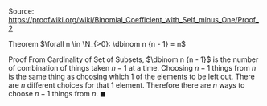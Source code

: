 # 

Source: https://proofwiki.org/wiki/Binomial_Coefficient_with_Self_minus_One/Proof_2

Theorem
$\forall n \in \N_{>0}: \dbinom n {n - 1} = n$


Proof
From Cardinality of Set of Subsets, $\dbinom n {n - 1}$ is the number of combination of things taken $n - 1$ at a time.
Choosing $n - 1$ things from $n$ is the same thing as choosing which $1$ of the elements to be left out.
There are $n$ different choices for that $1$ element.
Therefore there are $n$ ways to choose $n - 1$ things from $n$.
$\blacksquare$






